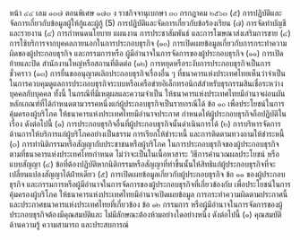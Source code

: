 หน้า ๔๔
เลม ๑๓๗ ตอนพิเศษ ๑๗๓ ง ราชกิจจานุเบกษา
๓๐ กรกฎาคม ๒๕๖๓
(๕) การปฏิบัติและจัดการเกี่ยวกับข้อมูลผู้ให้กู้และผู้กู้
(5) การปฏิบัติและจัดการเกี่ยวกับข้อร้องเรียน
(๗) การจัดทําบัญชีและรายงาน
(๔) การกำหนดนโยบาย แผนงาน การประชาสัมพันธ์ และการโฆษณาส่งเสริมการขาย
(๔) การใช้บริการจากบุคคลภายนอกในการประกอบธุรกิจ
(๑๐) การเปิดเผยข้อมูลเกี่ยวกับการกระทำความผิดของผู้ประกอบธุรกิจ และกรรมการหรือ
ผู้มีอำนาจในการจัดการของผู้ประกอบธุรกิจ
(๑๑) การเปิด ย้ายและปิด สำนักงานใหญ่หรือสถานที่ติดต่อ
(๑๒)
การหยุดหรือระงับการประกอบธุรกิจเป็นการชั่วคราว
(๑๓) การยื่นขออนุญาตเลิกประกอบธุรกิจเรื่องอื่น ๆ ที่ธนาคารแห่งประเทศไทยเห็นว่าจำเป็น
ในการควบคุมดูแลการประกอบธุรกิจระบบหรือเครือข่ายอิเล็กทรอนิกส์สำหรับธุรกรรมสินเชื่อระหว่าง
บุคคลกับบุคคล
ทั้งนี้ ในกรณีที่มีเหตุผลและความจำเป็น ให้ธนาคารแห่งประเทศไทยมีอำนาจผ่อนผัน
หลักเกณฑ์ที่ได้กําหนดตามวรรคหนึ่งแก่ผู้ประกอบธุรกิจเป็นรายกรณีได้
ข้อ ๑๐ เพื่อประโยชน์ในการคุ้มครองผู้บริโภค ให้ธนาคารแห่งประเทศไทยมีอำนาจประกาศ
กําหนดให้ผู้ประกอบธุรกิจถือปฏิบัติในเรื่อง ดังต่อไปนี้
(๑)
การประกอบธุรกิจอื่นที่ผู้ประกอบธุรกิจนั้นดำเนินการได้
(๒) การบริหารจัดการด้านการให้บริการแก่ผู้บริโภคอย่างเป็นธรรม การเรียกให้ชำระหนี้
และการติดตามทวงถามให้ชำระหนี้
(๓) การทำนิติกรรมหรือสัญญากับประชาชนหรือผู้บริโภค ในการประกอบธุรกิจของผู้ประกอบธุรกิจ
ตามที่ธนาคารแห่งประเทศไทยกำหนด ไม่ว่าจะเป็นในเนื้อหาสาระ วิธีการคำนวณผลประโยชน์
หรือแบบสัญญา
(๔) ข้อที่ต้องปฏิบัติหากนิติกรรมหรือสัญญาที่ทำขึ้นนั้นให้สิทธิแก่ผู้ประกอบธุรกิจที่จะ
เปลี่ยนแปลงสัญญาได้ฝ่ายเดียว
(๕) การเปิดเผยข้อมูลเกี่ยวกับผู้ประกอบธุรกิจ
ข้อ ๑๑
ของผู้ประกอบธุรกิจ และกรรมการหรือผู้มีอำนาจในการจัดการของผู้ประกอบธุรกิจที่เกี่ยวข้องกับ
เพื่อประโยชน์ในการคุ้มครองผู้บริโภค ให้ธนาคารแห่งประเทศไทยมีอำนาจเปิดเผยข้อมูล
การกระทำความผิดตามประกาศนี้และประกาศธนาคารแห่งประเทศไทยที่เกี่ยวข้อง
ข้อ ๑๒ กรรมการ หรือผู้มีอำนาจในการจัดการของผู้ประกอบธุรกิจต้องมีคุณสมบัติและ
ไม่มีลักษณะต้องห้ามอย่างใดอย่างหนึ่ง ดังต่อไปนี้
(๑) คุณสมบัติด้านความรู้ ความสามารถ และประสบการณ์
